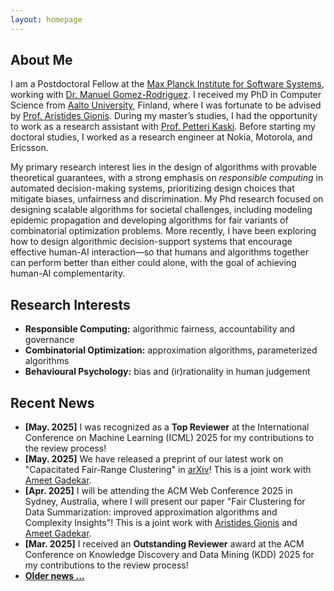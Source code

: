 ```yaml
---
layout: homepage
---
```


## About Me

I am a Postdoctoral Fellow at the [Max Planck Institute for Software Systems](https://www.mpi-sws.org/), working with [Dr. Manuel Gomez-Rodriguez](https://people.mpi-sws.org/~manuelgr/index.html). I received my PhD in Computer Science from [Aalto University](https://www.aalto.fi/en), Finland, where I was fortunate to be advised by [Prof. Aristides Gionis](https://www.kth.se/profile/argioni). During my master’s studies, I had the opportunity to work as a research assistant with [Prof. Petteri Kaski](https://users.ics.aalto.fi/pkaski/). Before starting my doctoral studies, I worked as a research engineer at Nokia, Motorola, and Ericsson.

My primary research interest lies in the design of algorithms with provable theoretical guarantees, with a strong emphasis on _responsible computing_ in automated decision-making systems, prioritizing design choices that mitigate biases, unfairness and discrimination. My Phd research focused on designing scalable algorithms for societal challenges, including modeling epidemic propagation and developing algorithms for fair variants of combinatorial optimization problems. More recently, I have been exploring how to design algorithmic decision-support systems that encourage effective human-AI interaction—so that humans and algorithms together can perform better than either could alone, with the goal of achieving human-AI complementarity.

## Research Interests

- **Responsible Computing:** algorithmic fairness, accountability and governance
- **Combinatorial Optimization:** approximation algorithms, parameterized algorithms
- **Behavioural Psychology:** bias and (ir)rationality in human judgement
  
## Recent News

- **[May. 2025]** I was recognized as a **Top Reviewer** at the International Conference on Machine
  Learning (ICML) 2025 for my contributions to the review process!
- **[May. 2025]** We have released a preprint of our latest work on "Capacitated Fair-Range Clustering" in [arXiv](https://arxiv.org/abs/2505.15905)! This is a joint work with [Ameet Gadekar](https://www.amitgadekar.in/).
- **[Apr. 2025]** I will be attending the ACM Web Conference 2025 in Sydney, Australia, where I will present our paper "Fair Clustering for Data Summarization: improved approximation algorithms and Complexity Insights"! This is a joint work with [Aristides Gionis](https://www.kth.se/profile/argioni) and [Ameet Gadekar](https://www.amitgadekar.in/).
- **[Mar. 2025]** I received an **Outstanding Reviewer** award at the ACM Conference on Knowledge Discovery and Data Mining (KDD) 2025 for my contributions to the review process!
- <strong>[Older news ...](/news/)</strong>
